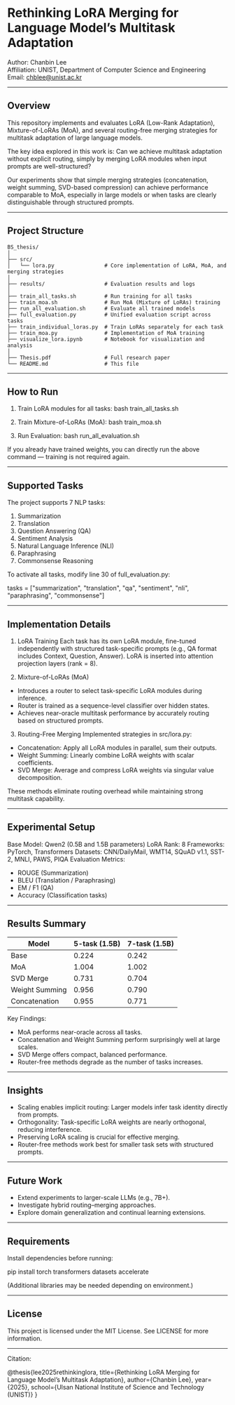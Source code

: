 # Rethinking LoRA Merging for Language Model’s Multitask Adaptation

Author: Chanbin Lee  
Affiliation: UNIST, Department of Computer Science and Engineering  
Email: chblee@unist.ac.kr

------------------------------------------------------------

## Overview

This repository implements and evaluates LoRA (Low-Rank Adaptation), Mixture-of-LoRAs (MoA), and several routing-free merging strategies for multitask adaptation of large language models.

The key idea explored in this work is:
Can we achieve multitask adaptation without explicit routing, simply by merging LoRA modules when input prompts are well-structured?

Our experiments show that simple merging strategies (concatenation, weight summing, SVD-based compression) can achieve performance comparable to MoA, especially in large models or when tasks are clearly distinguishable through structured prompts.

------------------------------------------------------------


## Project Structure

```
BS_thesis/
│
├── src/
│   └── lora.py                # Core implementation of LoRA, MoA, and merging strategies
│
├── results/                   # Evaluation results and logs
│
├── train_all_tasks.sh         # Run training for all tasks
├── train_moa.sh               # Run MoA (Mixture of LoRAs) training
├── run_all_evaluation.sh      # Evaluate all trained models
├── full_evaluation.py         # Unified evaluation script across tasks
├── train_individual_loras.py  # Train LoRAs separately for each task
├── train_moa.py               # Implementation of MoA training
├── visualize_lora.ipynb       # Notebook for visualization and analysis
│
├── Thesis.pdf                 # Full research paper
└── README.md                  # This file
```

------------------------------------------------------------

## How to Run

1. Train LoRA modules for all tasks:
bash train_all_tasks.sh

2. Train Mixture-of-LoRAs (MoA):
bash train_moa.sh

3. Run Evaluation:
bash run_all_evaluation.sh

If you already have trained weights, you can directly run the above command — training is not required again.

------------------------------------------------------------

## Supported Tasks

The project supports 7 NLP tasks:

1. Summarization
2. Translation
3. Question Answering (QA)
4. Sentiment Analysis
5. Natural Language Inference (NLI)
6. Paraphrasing
7. Commonsense Reasoning

To activate all tasks, modify line 30 of full_evaluation.py:

tasks = ["summarization", "translation", "qa", "sentiment", "nli", "paraphrasing", "commonsense"]

------------------------------------------------------------

## Implementation Details

1. LoRA Training
Each task has its own LoRA module, fine-tuned independently with structured task-specific prompts (e.g., QA format includes Context, Question, Answer).
LoRA is inserted into attention projection layers (rank = 8).

2. Mixture-of-LoRAs (MoA)
- Introduces a router to select task-specific LoRA modules during inference.
- Router is trained as a sequence-level classifier over hidden states.
- Achieves near-oracle multitask performance by accurately routing based on structured prompts.

3. Routing-Free Merging
Implemented strategies in src/lora.py:
- Concatenation: Apply all LoRA modules in parallel, sum their outputs.
- Weight Summing: Linearly combine LoRA weights with scalar coefficients.
- SVD Merge: Average and compress LoRA weights via singular value decomposition.

These methods eliminate routing overhead while maintaining strong multitask capability.

------------------------------------------------------------

## Experimental Setup

Base Model: Qwen2 (0.5B and 1.5B parameters)
LoRA Rank: 8
Frameworks: PyTorch, Transformers
Datasets: CNN/DailyMail, WMT14, SQuAD v1.1, SST-2, MNLI, PAWS, PIQA
Evaluation Metrics:
- ROUGE (Summarization)
- BLEU (Translation / Paraphrasing)
- EM / F1 (QA)
- Accuracy (Classification tasks)

------------------------------------------------------------

## Results Summary

Model                | 5-task (1.5B) | 7-task (1.5B)
----------------------|----------------|----------------
Base                 | 0.224          | 0.242
MoA                  | 1.004          | 1.002
SVD Merge            | 0.731          | 0.704
Weight Summing       | 0.956          | 0.790
Concatenation        | 0.955          | 0.771

Key Findings:
- MoA performs near-oracle across all tasks.
- Concatenation and Weight Summing perform surprisingly well at large scales.
- SVD Merge offers compact, balanced performance.
- Router-free methods degrade as the number of tasks increases.

------------------------------------------------------------

## Insights

- Scaling enables implicit routing: Larger models infer task identity directly from prompts.
- Orthogonality: Task-specific LoRA weights are nearly orthogonal, reducing interference.
- Preserving LoRA scaling is crucial for effective merging.
- Router-free methods work best for smaller task sets with structured prompts.

------------------------------------------------------------

## Future Work

- Extend experiments to larger-scale LLMs (e.g., 7B+).
- Investigate hybrid routing–merging approaches.
- Explore domain generalization and continual learning extensions.

------------------------------------------------------------

## Requirements

Install dependencies before running:

pip install torch transformers datasets accelerate

(Additional libraries may be needed depending on environment.)

------------------------------------------------------------

## License

This project is licensed under the MIT License.
See LICENSE for more information.

------------------------------------------------------------

Citation:

@thesis{lee2025rethinkinglora,
  title={Rethinking LoRA Merging for Language Model’s Multitask Adaptation},
  author={Chanbin Lee},
  year={2025},
  school={Ulsan National Institute of Science and Technology (UNIST)}
}
